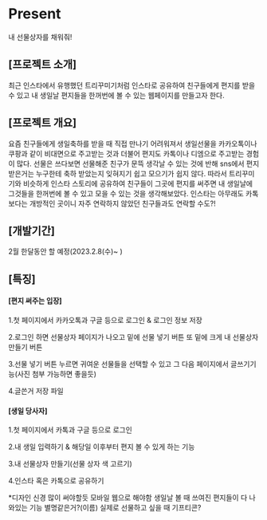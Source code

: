 # Present
내 선물상자를 채워줘!


## [프로젝트 소개]
최근 인스타에서 유행했던 트리꾸미기처럼 인스타로 공유하여 친구들에게 편지를 받을 수 있고 내 생일날 편지들을 한꺼번에 볼 수 있는 웹페이지를 만들고자 한다.


## [프로젝트 개요]
요즘 친구들에게 생일축하를 받을 때 직접 만나기 어려워져서 생일선물을 카카오톡이나 쿠팡과 같이 비대면으로 주고받는 것과 더불어 편지도 카톡이나 디엠으로 주고받는 경험이 많다. 선물은 쓰다보면 선물해준 친구가 문뜩 생각날 수 있는 것에 반해 sns에서 편지 받은거는 누구한테 축하 받았는지 잊혀지기 쉽고 모으기가 쉽지 않다. 따라서 트리꾸미기와 비슷하게 인스타 스토리에 공유하여 친구들이 그곳에 편지를 써주면 내 생일날에 그것들을 한꺼번에 볼 수 있고 모을 수 있는 것을 생각해보았다. 인스타는 아무래도 카톡보다는 개방적인 곳이니 자주 연락하지 않았던 친구들과도 연락할 수도?!


## [개발기간]
2월 한달동안 할 예정(2023.2.8(수)~  )


## [특징]
#### [편지 써주는 입장]

1.첫 페이지에서 카카오톡과 구글 등으로 로그인 & 로그인 정보 저장

2.로그인 하면 선물상자 페이지가 나오고 밑에 선물 넣기 버튼 또 밑에 크게 내 선물상자 만들기 버튼

3.선물 넣기 버튼 누르면 귀여운 선물들을 선택할 수 있고 그 다음 페이지에서 글쓰기기능(사진 첨부 가능하면 좋을듯)

4.글쓴거 저장 파일

#### [생일 당사자]

1.첫 페이지에서 카톡과 구글 등으로 로그인

2.내 생일 입력하기 & 해당일 이후부터 편지 볼 수 있게 하는 기능

3.내 선물상자 만들기(선물 상자 색 고르기)

4.인스타 혹은 카톡으로 공유하기


*디자인 신경 많이 써야할듯
 모바일 웹으로 해야함
 생일날 볼 때 쓰여진 편지들이 다 나와있는 기능
 별명같은거?(이름)
 실제로 선물하고 싶을 때 기프티콘?
